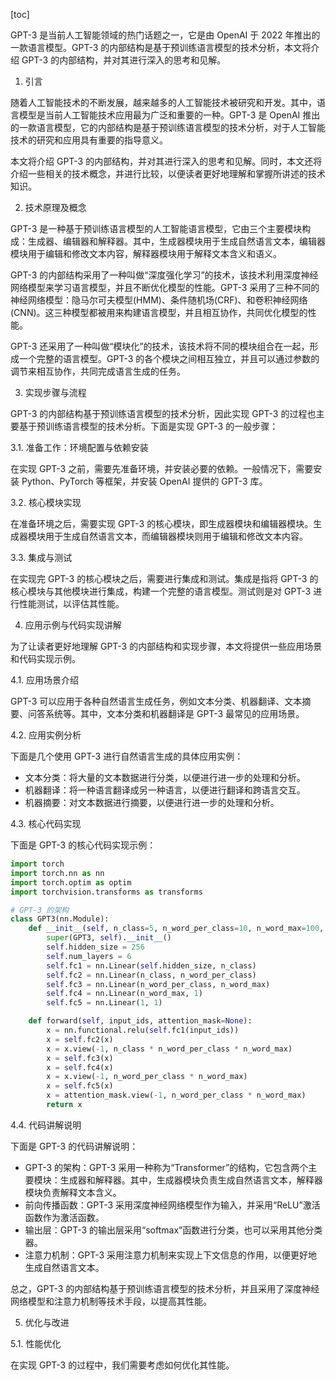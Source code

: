 
[toc]                    
                
                
GPT-3 是当前人工智能领域的热门话题之一，它是由 OpenAI 于 2022 年推出的一款语言模型。GPT-3 的内部结构是基于预训练语言模型的技术分析，本文将介绍 GPT-3 的内部结构，并对其进行深入的思考和见解。

1. 引言

随着人工智能技术的不断发展，越来越多的人工智能技术被研究和开发。其中，语言模型是当前人工智能技术应用最为广泛和重要的一种。GPT-3 是 OpenAI 推出的一款语言模型，它的内部结构是基于预训练语言模型的技术分析，对于人工智能技术的研究和应用具有重要的指导意义。

本文将介绍 GPT-3 的内部结构，并对其进行深入的思考和见解。同时，本文还将介绍一些相关的技术概念，并进行比较，以便读者更好地理解和掌握所讲述的技术知识。

2. 技术原理及概念

GPT-3 是一种基于预训练语言模型的人工智能语言模型，它由三个主要模块构成：生成器、编辑器和解释器。其中，生成器模块用于生成自然语言文本，编辑器模块用于编辑和修改文本内容，解释器模块用于解释文本含义和语义。

GPT-3 的内部结构采用了一种叫做“深度强化学习”的技术，该技术利用深度神经网络模型来学习语言模型，并且不断优化模型的性能。GPT-3 采用了三种不同的神经网络模型：隐马尔可夫模型(HMM)、条件随机场(CRF)、和卷积神经网络(CNN)。这三种模型都被用来构建语言模型，并且相互协作，共同优化模型的性能。

GPT-3 还采用了一种叫做“模块化”的技术，该技术将不同的模块组合在一起，形成一个完整的语言模型。GPT-3 的各个模块之间相互独立，并且可以通过参数的调节来相互协作，共同完成语言生成的任务。

3. 实现步骤与流程

GPT-3 的内部结构基于预训练语言模型的技术分析，因此实现 GPT-3 的过程也主要基于预训练语言模型的技术分析。下面是实现 GPT-3 的一般步骤：

3.1. 准备工作：环境配置与依赖安装

在实现 GPT-3 之前，需要先准备环境，并安装必要的依赖。一般情况下，需要安装 Python、PyTorch 等框架，并安装 OpenAI 提供的 GPT-3 库。

3.2. 核心模块实现

在准备环境之后，需要实现 GPT-3 的核心模块，即生成器模块和编辑器模块。生成器模块用于生成自然语言文本，而编辑器模块则用于编辑和修改文本内容。

3.3. 集成与测试

在实现完 GPT-3 的核心模块之后，需要进行集成和测试。集成是指将 GPT-3 的核心模块与其他模块进行集成，构建一个完整的语言模型。测试则是对 GPT-3 进行性能测试，以评估其性能。

4. 应用示例与代码实现讲解

为了让读者更好地理解 GPT-3 的内部结构和实现步骤，本文将提供一些应用场景和代码实现示例。

4.1. 应用场景介绍

GPT-3 可以应用于各种自然语言生成任务，例如文本分类、机器翻译、文本摘要、问答系统等。其中，文本分类和机器翻译是 GPT-3 最常见的应用场景。

4.2. 应用实例分析

下面是几个使用 GPT-3 进行自然语言生成的具体应用实例：

- 文本分类：将大量的文本数据进行分类，以便进行进一步的处理和分析。
- 机器翻译：将一种语言翻译成另一种语言，以便进行翻译和跨语言交互。
- 机器摘要：对文本数据进行摘要，以便进行进一步的处理和分析。

4.3. 核心代码实现

下面是 GPT-3 的核心代码实现示例：

```python
import torch
import torch.nn as nn
import torch.optim as optim
import torchvision.transforms as transforms

# GPT-3 的架构
class GPT3(nn.Module):
    def __init__(self, n_class=5, n_word_per_class=10, n_word_max=100, n_model=10):
        super(GPT3, self).__init__()
        self.hidden_size = 256
        self.num_layers = 6
        self.fc1 = nn.Linear(self.hidden_size, n_class)
        self.fc2 = nn.Linear(n_class, n_word_per_class)
        self.fc3 = nn.Linear(n_word_per_class, n_word_max)
        self.fc4 = nn.Linear(n_word_max, 1)
        self.fc5 = nn.Linear(1, 1)

    def forward(self, input_ids, attention_mask=None):
        x = nn.functional.relu(self.fc1(input_ids))
        x = self.fc2(x)
        x = x.view(-1, n_class * n_word_per_class * n_word_max)
        x = self.fc3(x)
        x = self.fc4(x)
        x = x.view(-1, n_word_per_class * n_word_max)
        x = self.fc5(x)
        x = attention_mask.view(-1, n_word_per_class * n_word_max)
        return x
```

4.4. 代码讲解说明

下面是 GPT-3 的代码讲解说明：

- GPT-3 的架构：GPT-3 采用一种称为“Transformer”的结构，它包含两个主要模块：生成器和解释器。其中，生成器模块负责生成自然语言文本，解释器模块负责解释文本含义。
- 前向传播函数：GPT-3 采用深度神经网络模型作为输入，并采用“ReLU”激活函数作为激活函数。
- 输出层：GPT-3 的输出层采用“softmax”函数进行分类，也可以采用其他分类器。
- 注意力机制：GPT-3 采用注意力机制来实现上下文信息的作用，以便更好地生成自然语言文本。

总之，GPT-3 的内部结构基于预训练语言模型的技术分析，并且采用了深度神经网络模型和注意力机制等技术手段，以提高其性能。

5. 优化与改进

5.1. 性能优化

在实现 GPT-3 的过程中，我们需要考虑如何优化其性能。

